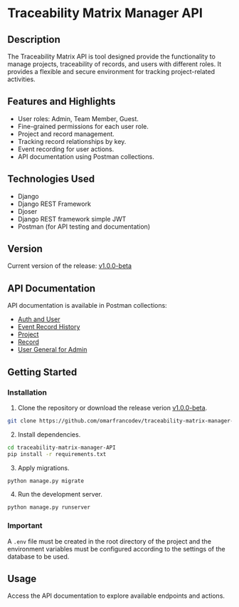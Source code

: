 # Traceability Matrix Manager API

## Description

The Traceability Matrix API is tool designed provide the functionality to manage projects, traceability of records, and users with different roles. It provides a flexible and secure environment for tracking project-related activities.

## Features and Highlights

- User roles: Admin, Team Member, Guest.
- Fine-grained permissions for each user role.
- Project and record management.
- Tracking record relationships by key.
- Event recording for user actions.
- API documentation using Postman collections.

## Technologies Used

- Django
- Django REST Framework
- Djoser
- Django REST framework simple JWT
- Postman (for API testing and documentation)

## Version

Current version of the release: [v1.0.0-beta](https://github.com/omarfrancodev/traceability-matrix-manager-API/releases/tag/v1.0.0-beta)

## API Documentation

API documentation is available in Postman collections:

- [Auth and User](https://restless-space-975505.postman.co/workspace/Tracability-Matrix-Manager~6b01404e-d807-4120-b704-6b66a7e6d756/collection/19039658-b999343e-bae2-4e5e-9cf6-e76d5fd2941a?action=share&creator=19039658)
- [Event Record History](https://restless-space-975505.postman.co/workspace/Tracability-Matrix-Manager~6b01404e-d807-4120-b704-6b66a7e6d756/collection/19039658-4d1a0b7b-db46-4ca1-bbd0-423617326fe6?action=share&creator=19039658)
- [Project](https://restless-space-975505.postman.co/workspace/Tracability-Matrix-Manager~6b01404e-d807-4120-b704-6b66a7e6d756/collection/19039658-c3b17e82-2bc1-400e-a7e8-198490822c13?action=share&creator=19039658)
- [Record](https://restless-space-975505.postman.co/workspace/Tracability-Matrix-Manager~6b01404e-d807-4120-b704-6b66a7e6d756/collection/19039658-5c5127c7-96a5-46e7-88d9-b1d4f1053258?action=share&creator=19039658)
- [User General for Admin](https://restless-space-975505.postman.co/workspace/Tracability-Matrix-Manager~6b01404e-d807-4120-b704-6b66a7e6d756/collection/19039658-701c31c2-8117-4efc-ba86-e6074c9f8200?action=share&creator=19039658)

## Getting Started

### Installation

1. Clone the repository or download the release verion [v1.0.0-beta](https://github.com/omarfrancodev/traceability-matrix-manager-API/releases/tag/v1.0.0-beta).
  ```bash
  git clone https://github.com/omarfrancodev/traceability-matrix-manager-API.git
  ```
2. Install dependencies.
  ```bash
  cd traceability-matrix-manager-API
  pip install -r requirements.txt
  ```
3. Apply migrations.
  ```bash
  python manage.py migrate
  ```
4. Run the development server.
  ```bash
  python manage.py runserver
  ```
### Important
A `.env` file must be created in the root directory of the project and the environment variables must be configured according to the settings of the database to be used.

## Usage
Access the API documentation to explore available endpoints and actions.
